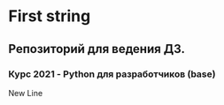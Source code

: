 # First string 

## Репозиторий для ведения ДЗ. 

### Курс 2021 - Python для разработчиков (base)
New Line
